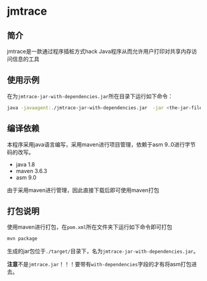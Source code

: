 # jmtrace



## 简介

jmtrace是一款通过程序插桩方式hack Java程序从而允许用户打印对共享内存访问信息的工具



## 使用示例

在为`jmtrace-jar-with-dependencies.jar`所在目录下运行如下命令：

```bash
java -javaagent:./jmtrace-jar-with-dependencies.jar  -jar <the-jar-file-to-hack>
```



## 编译依赖

本程序采用java语言编写，采用maven进行项目管理，依赖于asm 9..0进行字节码的改写。

- java 1.8
- maven 3.6.3
- asm 9.0

由于采用maven进行管理，因此直接下载后即可使用maven打包



## 打包说明

使用maven进行打包，在`pom.xml`所在文件夹下运行如下命令即可打包

```bash
mvn package
```

生成的jar包位于`./target/`目录下，名为`jmtrace-jar-with-dependencies.jar`。

**注意**不是`jmtrace.jar`！！！要带有`with-dependencies`字段的才有将asm打包进去。



